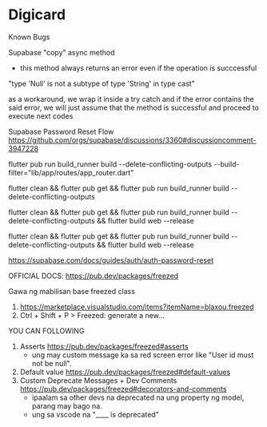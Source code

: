# Digicard
 

Known Bugs

Supabase "copy" async method
  - this method always returns an error even if the operation is succcessful

 "type 'Null' is not a subtype of type 'String' in type cast"

 as a workaround, we wrap it inside a try catch and if the error contains the said error,
 we will just assume that the method is successful and proceed to execute next codes



Supabase Password Reset Flow
 https://github.com/orgs/supabase/discussions/3360#discussioncomment-3947228


 flutter pub run build_runner build --delete-conflicting-outputs --build-filter="lib/app/routes/app_router.dart"

 flutter clean && flutter pub get && flutter pub run build_runner build --delete-conflicting-outputs

  flutter clean && flutter pub get && flutter pub run build_runner build --delete-conflicting-outputs && flutter build web --release


 flutter clean && flutter pub get &&  flutter pub run build_runner build --delete-conflicting-outputs && flutter build web --release

 https://supabase.com/docs/guides/auth/auth-password-reset


 OFFICIAL DOCS:
https://pub.dev/packages/freezed

Gawa ng mabilisan base freezed class
1. https://marketplace.visualstudio.com/items?itemName=blaxou.freezed
2. Ctrl + Shift + P > Freezed: generate a new...



YOU CAN FOLLOWING

1. Asserts
https://pub.dev/packages/freezed#asserts
     - ung may custom message ka sa red screen error like "User id must not be null".
2. Default value
https://pub.dev/packages/freezed#default-values
2. Custom Deprecate Messages + Dev Comments
https://pub.dev/packages/freezed#decorators-and-comments
     - ipaalam sa other devs na deprecated na ung property ng model, parang may bago na.
     - ung sa vscode na "____ is deprecated" 